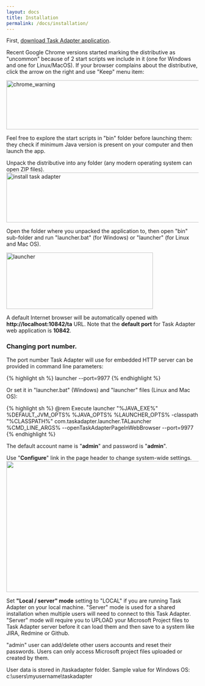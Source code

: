 ```yaml
---
layout: docs
title: Installation
permalink: /docs/installation/
---
```


First, <a href="/download">download Task Adapter application</a>.

Recent Google Chrome versions started marking the distributive as "uncommon" because of 2 start scripts we include in it
(one for Windows and one for Linux/MacOS). If your browser complains about the distributive,
click the arrow on the right and use "Keep" menu item:

<a href="http://www.taskadapter.com/wp-content/uploads/2012/05/chrome_warning.png"><img class="alignnone size-full wp-image-776" src="http://www.taskadapter.com/wp-content/uploads/2012/05/chrome_warning.png" alt="chrome_warning" width="544" height="129" /></a>

Feel free to explore the start scripts in "bin" folder before launching them:
they check if minimum Java version is present on your computer and then launch the app.

Unpack the distributive into any folder (any modern operating system can open ZIP files).
<a href="http://www.taskadapter.com/wp-content/uploads/2012/05/install.png"><img class="alignnone size-full wp-image-444" title="install" src="http://www.taskadapter.com/wp-content/uploads/2012/05/install.png" alt="install task adapter" width="607" height="131" /></a>

Open the folder where you unpacked the application to, then open "bin" sub-folder and run "launcher.bat" (for Windows) or "launcher" (for Linux and Mac OS).

<a href="http://www.taskadapter.com/user-guide/installation/launcher/"><img class="alignnone size-full" src="http://www.taskadapter.com/wp-content/uploads/2012/05/launcher.png" alt="launcher" width="384" height="148" />
</a>

A default Internet browser will be automatically opened with **http://localhost:10842/ta** URL.
Note that the **default port** for Task Adapter web application is **10842**.

### Changing port number.

The port number Task Adapter will use for embedded HTTP server can be provided in command line parameters:

{% highlight sh %}
    launcher --port=9977
{% endhighlight %}

Or set it in "launcher.bat" (Windows) and "launcher" files (Linux and Mac OS):

{% highlight sh %}
    @rem Execute launcher
    "%JAVA_EXE%" %DEFAULT_JVM_OPTS% %JAVA_OPTS% %LAUNCHER_OPTS% -classpath "%CLASSPATH%" com.taskadapter.launcher.TALauncher %CMD_LINE_ARGS% --openTaskAdapterPageInWebBrowser --port=9977
{% endhighlight %}

The default account name is "**admin**" and password is "**admin**".

Use "**Configure**" link in the page header to change system-wide settings.
<img class="alignnone size-full wp-image-446" title="settings" src="http://www.taskadapter.com/wp-content/uploads/2012/05/settings.png" alt="" width="514" height="344" />

Set **"Local / server" mode** setting to "LOCAL" if you are running Task Adapter on your local machine.
"Server" mode is used for a shared installation when multiple users will need to connect to this Task Adapter.
"Server" mode will require you to UPLOAD your Microsoft Project files to Task Adapter server before it can load them
 and then save to a system like JIRA, Redmine or Github.

"admin" user can add/delete other users accounts and reset their passwords.
Users can only access Microsoft project files uploaded or created by them.

User data is stored in <user home>/taskadapter folder. Sample value for Windows OS: c:\users\myusername\taskadapter
